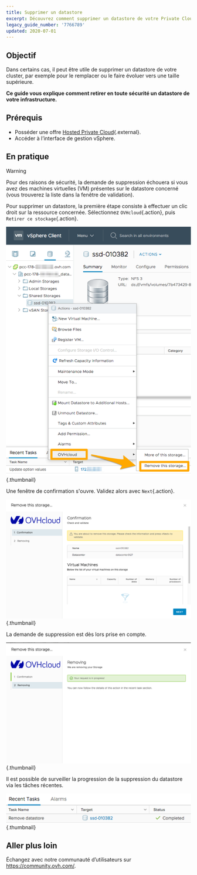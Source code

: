 ```yaml
---
title: Supprimer un datastore
excerpt: Découvrez comment supprimer un datastore de votre Private Cloud
legacy_guide_number: '7766789'
updated: 2020-07-01
---
```


## Objectif

Dans certains cas, il peut être utile de supprimer un datastore de votre cluster, par exemple pour le remplacer ou le faire évoluer vers une taille supérieure.

**Ce guide vous explique comment retirer en toute sécurité un datastore de votre infrastructure.**

## Prérequis

* Posséder une offre [Hosted Private Cloud](https://www.ovhcloud.com/fr/enterprise/products/hosted-private-cloud/){.external}.
* Accéder à l’interface de gestion vSphere.

## En pratique

> [!warning]
>
> Pour des raisons de sécurité, la demande de suppression échouera si vous avez des machines virtuelles (VM) présentes sur le datastore concerné (vous trouverez la liste dans la fenêtre de validation).
> 

Pour supprimer un datastore, la première étape consiste à effectuer un clic droit sur la ressource concernée. Sélectionnez `OVHcloud`{.action}, puis `Retirer ce stockage`{.action}.

![Choix du datastore](images/removedatastore01.png){.thumbnail}

Une fenêtre de confirmation s'ouvre. Validez alors avec `Next`{.action}.

![Confirmation de la suppression](images/removedatastore02.png){.thumbnail}

La demande de suppression est dès lors prise en compte.

![Suppression validée](images/removedatastore03.png){.thumbnail}

Il est possible de surveiller la progression de la suppression du datastore via les tâches récentes.

![Tâche de suivi de la suppression](images/removedatastore04.png){.thumbnail}

## Aller plus loin

Échangez avec notre communauté d’utilisateurs sur <https://community.ovh.com/>.
